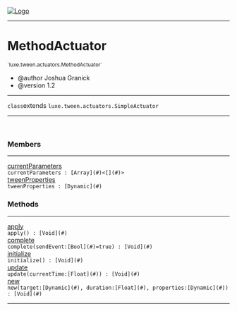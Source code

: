 
[![Logo](../../../../images/logo.png)](../../../../api/index.html)

---



<h1>MethodActuator</h1>
<small>`luxe.tween.actuators.MethodActuator`</small>

* @author Joshua Granick
 * @version 1.2

---

`class`extends <code><span>luxe.tween.actuators.SimpleActuator</span></code>

---

&nbsp;
&nbsp;



<h3>Members</h3> <hr/><span class="member apipage">
                <a name="currentParameters"><a class="lift" href="#currentParameters">currentParameters</a></a><div class="clear"></div><code class="signature apipage">currentParameters : [Array](#)&lt;[](#)&gt;</code><br/></span>
            <span class="small_desc_flat"></span><span class="member apipage">
                <a name="tweenProperties"><a class="lift" href="#tweenProperties">tweenProperties</a></a><div class="clear"></div><code class="signature apipage">tweenProperties : [Dynamic](#)</code><br/></span>
            <span class="small_desc_flat"></span>





<h3>Methods</h3> <hr/><span class="method apipage">
            <a name="apply"><a class="lift" href="#apply">apply</a></a> <div class="clear"></div><code class="signature apipage">apply() : [Void](#)</code><br/><span class="small_desc_flat"></span>
        </span>
    <span class="method apipage">
            <a name="complete"><a class="lift" href="#complete">complete</a></a> <div class="clear"></div><code class="signature apipage">complete(sendEvent:[Bool](#)<span>=true</span>) : [Void](#)</code><br/><span class="small_desc_flat"></span>
        </span>
    <span class="method apipage">
            <a name="initialize"><a class="lift" href="#initialize">initialize</a></a> <div class="clear"></div><code class="signature apipage">initialize() : [Void](#)</code><br/><span class="small_desc_flat"></span>
        </span>
    <span class="method apipage">
            <a name="update"><a class="lift" href="#update">update</a></a> <div class="clear"></div><code class="signature apipage">update(currentTime:[Float](#)<span></span>) : [Void](#)</code><br/><span class="small_desc_flat"></span>
        </span>
    <span class="method apipage">
            <a name="new"><a class="lift" href="#new">new</a></a> <div class="clear"></div><code class="signature apipage">new(target:[Dynamic](#)<span></span>, duration:[Float](#)<span></span>, properties:[Dynamic](#)<span></span>) : [Void](#)</code><br/><span class="small_desc_flat"></span>
        </span>
    





---

&nbsp;
&nbsp;
&nbsp;
&nbsp;